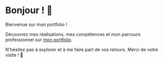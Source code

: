 # Bonjour ! 👋

Bienvenue sur mon portfolio !

Découvrez mes réalisations, mes compétences et mon parcours professionnel sur [mon portfolio](https://titouan-goubet.vercel.app/).

N'hésitez pas à explorer et à me faire part de vos retours. Merci de votre visite ! 🌟
